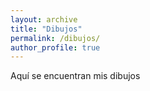 ```yaml
---
layout: archive
title: "Dibujos"
permalink: /dibujos/
author_profile: true
---
```

Aquí se encuentran mis dibujos
